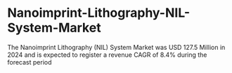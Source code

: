# Nanoimprint-Lithography-NIL-System-Market
The Nanoimprint Lithography (NIL) System Market was USD 127.5 Million in 2024 and is expected to register a revenue CAGR of 8.4% during the forecast period
